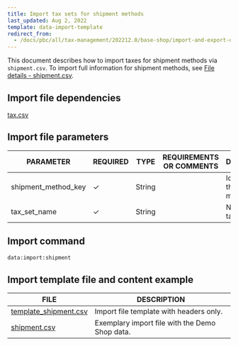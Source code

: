 ```yaml
---
title: Import tax sets for shipment methods
last_updated: Aug 2, 2022
template: data-import-template
redirect_from:
  - /docs/pbc/all/tax-management/202212.0/base-shop/import-and-export-data/import-tax-sets-for-shipment-methods.html
---
```


This document describes how to import taxes for shipment methods via  `shipment.csv`. To import full information for shipment methods, see [File details - shipment.csv](/docs/pbc/all/carrier-management/{{site.version}}/base-shop/import-and-export-data/file-details-shipment.csv.html).

## Import file dependencies

[tax.csv](/docs/pbc/all/tax-management/{{site.version}}/base-shop/import-and-export-data/import-tax-sets.html)


## Import file parameters

| PARAMETER | REQUIRED | TYPE | REQUIREMENTS OR COMMENTS | DESCRIPTION |
| --- | --- | --- | --- | --- |
| shipment_method_key| &check; | String | | Identifier of the shipment method. |
| tax_set_name |  &check; | String | | 	Name of the tax set. |

## Import command

```bash
data:import:shipment
```

## Import template file and content example

| FILE | DESCRIPTION |
| --- | --- |
| [template_shipment.csv](https://spryker.s3.eu-central-1.amazonaws.com/docs/pbc/all/tax-management/import-and-export-data/import-tax-sets-for-shipment-methods.md/Template_shipment.csv) | Import file template with headers only. |
| [shipment.csv](https://spryker.s3.eu-central-1.amazonaws.com/docs/pbc/all/tax-management/import-and-export-data/import-tax-sets-for-shipment-methods.md/shipment.csv) | Exemplary import file with the Demo Shop data. |
